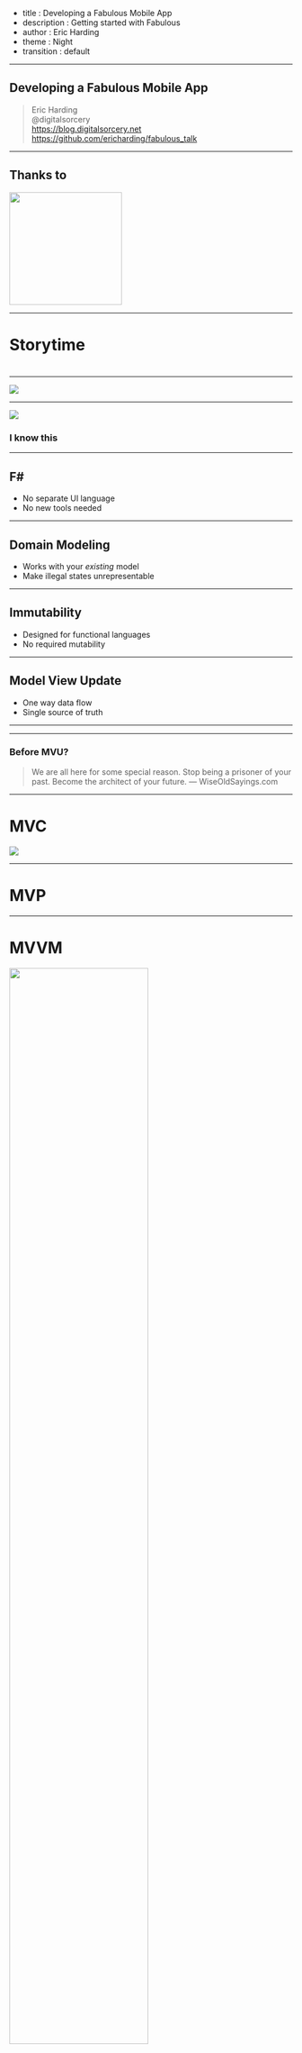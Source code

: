 - title : Developing a Fabulous Mobile App
- description : Getting started with Fabulous
- author : Eric Harding
- theme : Night
- transition : default

***
<!-- theme: sky -->

## Developing a Fabulous Mobile App

> Eric Harding  
@digitalsorcery  
https://blog.digitalsorcery.net
https://github.com/ericharding/fabulous_talk

---

## Thanks to 
<img src="images/openfsharp.svg" width="200" />

***

# Storytime 
# <i class="fas fa-book"></i> 
<!-- Introduction to fabulous at the meetup
    "do you like it? is it any good?" "it's fabulous"
-->

---

![](images/idontknow.jpg)

---
![](images/i-know-this.jpg)

### I know this
<!-- Even though Fabulous is relatively new
it feels familiar because most pieces stay the same
-->

---

## F#
* No separate UI language
* No new tools needed

---

## Domain Modeling
* Works with your _existing_ model
* Make illegal states unrepresentable

---

## Immutability
* Designed for functional languages
* No required mutability
<!-- Never have to add a setter -->

---
## Model View Update
* One way data flow
* Single source of truth

---

***

### Before MVU?

> We are all here for some special reason. Stop being a prisoner of your past. Become the architect of your future. 
> ― WiseOldSayings.com

---

# MVC

![](images/Abe_Simpson.png)
<!-- The classic UI pattern, 
MVC Smalltalk 79
Ask 5 developers what MVC is and you'll get 5 answers
-->

---

# MVP
<!-- basically still MVC... -->

---

# MVVM

<img src="images/MVVMPattern.png" width="70%" />

<!-- Accidental complexity
separate designer tooling
code like constructs (behaviors, converters)
-->

---

# MV_ 
> Where's the State?
> -- Jim Bennett

<!-- MV_ can be a bit vague.  MVU is not vague.  You can tell by the type signatures 
-->

---

## Tech Support
![](images/hello_it.jpg)
<!--
Reboot to fix it is so ingrained
I physically cut my fiber. It was sticking out of the ground and I could look at both ends.
They wouldn't send someone out to fix it until I had rebooted my modem.
-->

***

# MVU

* view  : Model -> (Msg->unit) -> Elements
* update : Model -> Msg -> Model
<!-- not vague -->

---

![](images/model-view-update.svg)

---

# Model 🗿
* The **only** state
<!--
You can't hide state anywhere else
Debugging advantages
    - reproduce problems
    - serialize state
    - Time travel debugging
-->

---

# View 👀
<!-- Xamarin forms DSL
Not the same as fable but that's ok
Live reload
Same language, easy refactoring
-->

---

# Update ♻

---

## Sample

---

    type Model =
        { count : int }

    type Msg =
        | Increment
        | Decrement

    let init () = { count = 0 }, Cmd.none

---

    let update msg model =
        match msg with
        | Increment -> { model with count = model.count + 1 }, Cmd.none
        | Decrement -> { model with count = model.count - 1 }, Cmd.none

---

    let view (model: Model) dispatch =
        View.ContentPage(
          content = 
            View.StackLayout(padding = 20.0,
                children = [ 
                    View.Label(text = sprintf "%d" model.count, 
                        widthRequest=200.0)
                    View.Button(text = "Increment", 
                        command = (fun () -> dispatch Increment),
                        horizontalOptions = LayoutOptions.Center)
                    View.Button(text = "Decrement", 
                        command = (fun () -> dispatch Decrement), 
                        horizontalOptions = LayoutOptions.Center)
                ]))

---

## Scaling
* What about components?

---

# "Triplets"
<!-- fractal components -->

---

![](images/component_sample.png)

---

    type Model = 
      { counter : Counter.Model
        text : Reverser.Model }

---
    
    type Msg = 
        | CounterMsg of Counter.Msg 
        | ReverserMsg of Reverser.Msg

---

    let init () = 
        let cstate, ccmd = Counter.init()
        let rstate, rcmd = Reverser.init()
        { counter = cstate; text = rstate }, 
        Cmd.batch [Cmd.map CounterMsg ccmd; Cmd.map ReverserMsg rcmd]

---

    let update msg model =
        match msg with
        | CounterMsg m -> 
            let (cstate, ccmd) = Counter.update m model.counter
            { model with counter = cstate }, Cmd.map CounterMsg ccmd
        | ReverserMsg m -> 
            let (rstate, rcmd) = Reverser.update m model.text
            { model with text = rstate }, Cmd.map ReverserMsg rcmd

---

    let view (model: Model) dispatch =
        View.ContentPage(
          content = View.StackLayout(
            children = [ 
                Counter.view model.counter (CounterMsg>>dispatch)
                Reverser.view model.text (ReverserMsg>>dispatch)
            ]))

---

## When?
![](images/lazy.gif)
<!--
When should I break stuff up?
Break up view/update into functions constantly
In XAML this refactoring is painful, in f# it is not
-->

***

# Fabulous
## =
### MVU + Xamarin Forms
<!-- Established technology -->

---

## Virtual Elements
![](images/vdom.png)
<!--
New every time
Diff algorithm behind the scenes
-->

***

## Xamarin Forms

A _Fabulous_ View
<!-- https://docs.microsoft.com/en-us/xamarin/cross-platform/get-started/introduction-to-mobile-development
-->

---

## Cross Platform

- <i class="fab fa-android"></i> Android
- <i class="fab fa-apple"></i> iOS
- <i class="fas fa-desktop"></i> Desktop

<!-- established tech -->

---

## Native Controls
* Native look & feel
* Native accessibility

---

### Complete underlying  API
### *and* 
### .NET BCL

---

## Where to look for help?

## TODO

***

## Experience

---

<img src="images/sameroom/scanning.gif" Width="450" />
<!-- ![](images/sameroom/scanning.gif) -->

---

## Animations 
* Get them off the UI thread
* Handling animations during state changes

<!-- TODO; code sample -->

---

<img src="images/sameroom/conversation.gif" Width="450" />

---

## Using existing API
* todo

---

## Navigation
* Do you want the back button to work?

***

# Questions?
